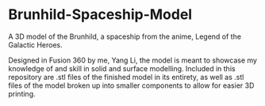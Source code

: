 # Brunhild-Spaceship-Model
A 3D model of the Brunhild, a spaceship from the anime, Legend of the Galactic Heroes.

Designed in Fusion 360 by me, Yang Li, the model is meant to showcase my knowledge of and skill in solid and surface modelling. Included in this repository are .stl files of the finished model in its entirety, as well as .stl files of the model broken up into smaller components to allow for easier 3D printing.
